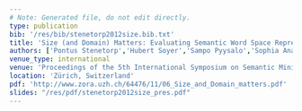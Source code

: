 ```yaml
---
# Note: Generated file, do not edit directly.
type: publication
bib: '/res/bib/stenetorp2012size.bib.txt'
title: 'Size (and Domain) Matters: Evaluating Semantic Word Space Representations for Biomedical Text'
authors: ['Pontus Stenetorp','Hubert Soyer','Sampo Pyysalo','Sophia Ananiadou','Takashi Chikayama']
venue_type: international
venue: 'Proceedings of the 5th International Symposium on Semantic Mining in Biomedicine'
location: 'Zürich, Switzerland'
pdf: 'http://www.zora.uzh.ch/64476/11/06_Size_and_Domain_matters.pdf'
slides: "/res/pdf/stenetorp2012size_pres.pdf"
---
```

